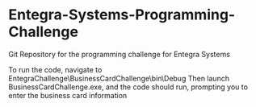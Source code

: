 # Entegra-Systems-Programming-Challenge

Git Repository for the programming challenge for Entegra Systems

To run the code, navigate to EntegraChallenge\BusinessCardChallenge\bin\Debug
Then launch BusinessCardChallenge.exe, and the code should run, prompting you to enter the business card information
